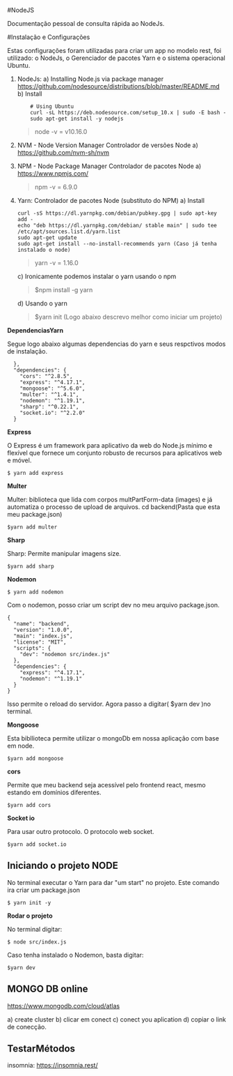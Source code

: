 #NodeJS

Documentação pessoal de consulta rápida ao NodeJs.

#Instalação e Configurações

Estas configurações foram utilizadas para criar um app no modelo rest, foi utilizado: o NodeJs, o Gerenciador de pacotes Yarn e o sistema operacional Ubuntu.


1. NodeJs:
    a) Installing Node.js via package manager https://github.com/nodesource/distributions/blob/master/README.md
    b) Install
    
    ```
        # Using Ubuntu
        curl -sL https://deb.nodesource.com/setup_10.x | sudo -E bash -
        sudo apt-get install -y nodejs
    ```
    > node -v = v10.16.0



2. NVM - Node Version Manager 
    Controlador de versões Node
    a) https://github.com/nvm-sh/nvm


3. NPM - Node Package Manager
    Controlador de pacotes Node
    a) https://www.npmjs.com/
    
    >npm -v = 6.9.0



4. Yarn:
    Controlador de pacotes Node (substituto do NPM)
    a)  Install

    ```
    curl -sS https://dl.yarnpkg.com/debian/pubkey.gpg | sudo apt-key add -
    echo "deb https://dl.yarnpkg.com/debian/ stable main" | sudo tee /etc/apt/sources.list.d/yarn.list
    sudo apt-get update
    sudo apt-get install --no-install-recommends yarn (Caso já tenha instalado o node)
    ```
    > yarn -v = 1.16.0
    
    c) Ironicamente podemos instalar o yarn usando o npm
    >$npm install -g yarn

    d) Usando o yarn 
    >$yarn init (Logo abaixo descrevo melhor como iniciar um projeto)



**DependenciasYarn**

Segue logo abaixo algumas dependencias do yarn e seus respctivos modos de instalação.
```
  },
  "dependencies": {
    "cors": "^2.8.5",
    "express": "^4.17.1",
    "mongoose": "^5.6.0",
    "multer": "^1.4.1",
    "nodemon": "^1.19.1",
    "sharp": "^0.22.1",
    "socket.io": "^2.2.0"
  }

```

**Express**

O Express é um framework para aplicativo da web do Node.js mínimo e flexível que fornece um conjunto robusto de recursos para aplicativos web e móvel.

```
$ yarn add express
```

**Multer**

Multer: biblioteca que lida com corpos multPartForm-data (images) e já automatiza o processo de upload de arquivos.
cd backend(Pasta que esta meu package.json)

```
$yarn add multer
```


**Sharp**

Sharp: Permite manipular imagens size.

```
$yarn add sharp
```


**Nodemon**
```
$ yarn add nodemon
```
Com o nodemon, posso criar um script dev no meu arquivo package.json.
```
{
  "name": "backend",
  "version": "1.0.0",
  "main": "index.js",
  "license": "MIT",
  "scripts": {
    "dev": "nodemon src/index.js"
  },
  "dependencies": {
    "express": "^4.17.1",
    "nodemon": "^1.19.1"
  }
}
```
Isso permite o reload do servidor.
Agora passo a digitar( $yarn dev )no terminal.



**Mongoose**

Esta bibllioteca permite utilizar o mongoDb em nossa aplicação com base em node. 
```
$yarn add mongoose
```

**cors**

Permite que meu backend seja acessível pelo frontend react, 
mesmo estando em domínios diferentes.

```
$yarn add cors
```

**Socket io**

Para usar outro protocolo. O protocolo web socket. 

```
$yarn add socket.io
```

## Iniciando o projeto NODE
No terminal executar o Yarn para dar "um start" no projeto. Este comando ira criar um package.json

```
$ yarn init -y
```

**Rodar o projeto**

No terminal digitar:
```
$ node src/index.js
```

Caso tenha instalado o Nodemon, basta digitar:

```
$yarn dev
```



## MONGO DB online
https://www.mongodb.com/cloud/atlas

a) create cluster 
b) clicar em conect
c) conect you aplication
d) copiar o link de conecção.



## TestarMétodos
insomnia:
https://insomnia.rest/

